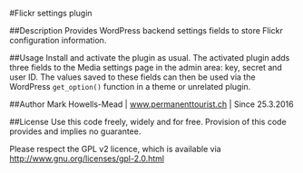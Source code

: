 #Flickr settings plugin

##Description
Provides WordPress backend settings fields to store Flickr configuration information.

##Usage
Install and activate the plugin as usual. The activated plugin adds three fields to the Media settings page in the admin area: key, secret and user ID. The values saved to these fields can then be used via the WordPress `get_option()` function in a theme or unrelated plugin.

##Author
Mark Howells-Mead | www.permanenttourist.ch | Since 25.3.2016

##License
Use this code freely, widely and for free. Provision of this code provides and implies no guarantee.

Please respect the GPL v2 licence, which is available via http://www.gnu.org/licenses/gpl-2.0.html
